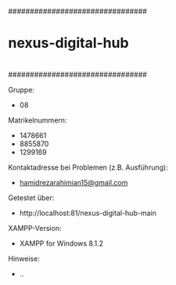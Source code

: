 ################################
#                              #
#      nexus-digital-hub       #
#                              #
################################

Gruppe: 
* 08

Matrikelnummern: 
* 1478661
* 8855870
* 1299169

Kontaktadresse bei Problemen (z.B. Ausführung):
* hamidrezarahimian15@gmail.com

Getestet über:
* http://localhost:81/nexus-digital-hub-main

XAMPP-Version: 
* XAMPP for Windows 8.1.2

Hinweise:
* ..
